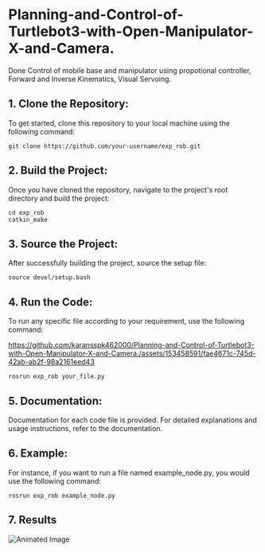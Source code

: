 # Planning-and-Control-of-Turtlebot3-with-Open-Manipulator-X-and-Camera.
Done Control of mobile base and manipulator using propotional controller, Forward and Inverse Kinematics, Visual Servoing.

## 1. Clone the Repository:
   
To get started, clone this repository to your local machine using the following command:
```
git clone https://github.com/your-username/exp_rob.git
```

## 2. Build the Project:
   
Once you have cloned the repository, navigate to the project's root directory and build the project:
```
cd exp_rob
catkin_make
```

## 3. Source the Project:
   
After successfully building the project, source the setup file:
```
source devel/setup.bash
```

## 4. Run the Code:
   
To run any specific file according to your requirement, use the following command:

https://github.com/karansspk462000/Planning-and-Control-of-Turtlebot3-with-Open-Manipulator-X-and-Camera./assets/153458591/fae4671c-745d-42ab-ab2f-98a2161eed43


```
rosrun exp_rob your_file.py
```

## 5. Documentation:
   
Documentation for each code file is provided. For detailed explanations and usage instructions, refer to the documentation.

## 6. Example:
   
For instance, if you want to run a file named example_node.py, you would use the following command:
```
rosrun exp_rob example_node.py
```
## 7. Results
![Animated Image](Open_Manipulator.gif)
